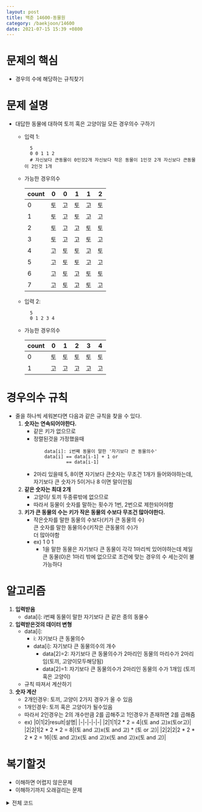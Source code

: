 ```yaml
---
layout: post
title: 백준 14600-동물원
category: /baekjoon/14600
date: 2021-07-15 15:39 +0800
---
```


# **문제의 핵심**
- 경우의 수에 해당하는 규칙찾기

# **문제 설명**
- 대답한 동물에 대하여 토끼 혹은 고양이일 모든 경우의수 구하기
    - 입력 1:

            5
            0 0 1 1 2 
            # 자신보다 큰동물이 0인것2개 자신보다 작은 동물이 1인것 2개 자신보다 큰동물이 2인것 1개
    - 가능한 경우의수

        |count|0|0|1|1|2|
        |-|-|-|-|-|-|
        |0|토|고|토|고|토|
        |1|토|고|토|고|고|
        |2|토|고|고|토|토|
        |3|토|고|고|토|고|
        |4|고|토|토|고|토|
        |5|고|토|토|고|고|
        |6|고|토|고|토|토|
        |7|고|토|고|토|고|
    - 입력 2:

            5
            0 1 2 3 4
    - 가능한 경우의수
    
        |count|0|1|2|3|4|
        |-|-|-|-|-|-|
        |0|토|토|토|토|토|
        |1|고|고|고|고|고|
        

# **경우의수 규칙**
- 줄을 하나씩 세워본다면 다음과 같은 규칙을 찾을 수 있다.
    1. **숫자는 연속되어야한다.**
        - 같은 키가 없으므로
        - 정렬된것을 가정했을때
            ```
                data[i]: i번째 동물이 말한 '자기보다 큰 동물의수'
                data[i] == data[i-1] + 1 or
                        == data[i-1]
            ```
        - 2마리 있을때 5, 8이면 자기보다 큰숫자는 무조건 1개가 들어와야하는데,\
        자기보다 큰 숫자가 5이거나 8 이면 말이안됨
    2. **같은 숫자는 최대 2개** 
        - 고양이/ 토끼 두종류밖에 없으므로
        - 따라서 둥물이 숫자를 말하는 횟수가 1번, 2번으로 제한되어야함
    3. **키가 큰 동물의 수는 키가 작은 동물의 수보다 무조건 많아야한다.**
        - 작은숫자를 말한 동물의 수보다(키가 큰 동물의 수)\
          큰 숫자를 말한 동물의수(키작은 큰동물의 수)가\
          더 많아야함
        - ex) 1 0 1
            - 1을 말한 동물은 자기보다 큰 동물이 각각 1마리씩 있어야하는데 제일 큰 동물(0)은 1마리 밖에 없으므로 조건에 맞는 경우의 수 세는것이 불가능하다

# **알고리즘**
1. **입력받음** 
    - data[i]: i번째 동물이 말한 자기보다 큰 같은 종의 동물수
2. **입력받은것의 데이터 변형**
    - data[i]: 
        - i: 자기보다 큰 동물의수
        - data[i]: 자기보다 큰 동물의수의 개수 
            - data[2]=2: 자기보다 큰 동물의수가 2마리인 동물의 마리수가 2마리임(토끼, 고양이모두해당됨)
            - data[2]=1: 자기보다 큰 동물의수가 2마리인 동물의 수가 1개임 (토끼 혹은 고양이)
    - 규칙 따져서 계산하기
3. **숫자 계산**
    - 2개인경우: 토끼, 고양이 2가지 경우가 올 수 있음
    - 1개인경우: 토끼 혹은 고양이가 될수있음
    - 따라서 2인경우는 2의 개수만큼 2를 곱해주고 1인경우가 존재하면 2를 곱해줌
    - ex) 
        |0|1|2|result|설명|
        |-|-|-|-|-|
        |2|1|1|2 * 2 = 4|(토 and 고)x(토or고)|
        |2|2|1|2 * 2 * 2 = 8|(토 and 고)x(토 and 고) * (토 or 고)|
        |2|2|2|2 * 2 * 2 * 2 = 16|(토 and 고)x(토 and 고)x(토 and 고)x(토 and 고)|

# **복기할것**
- 이해하면 어렵지 않은문제
- 이해하기까지 오래걸리는 문제


<details>
<summary>전체 코드</summary>
<div markdown="1">

# **전체 코드**
```python
import sys
input = sys.stdin.readline
def main():
    N = int(input().rstrip())
    tall_info = sorted(list(map(int, input().rstrip().split(" "))))
    data = [0] * N
    prev_idx = -1
    for idx, value in enumerate(tall_info):
        if idx == 0 and value > 0:
            return 0
        if prev_idx != -1 and abs(tall_info[prev_idx]-tall_info[idx]) > 1:
            return 0
        data[value] += 1
        if data[value] > 2:
            return 0
        prev_idx = idx
    prev_value = -1
    count_two, count_one = 0, 0 

    for value in data:
        if value == 0:
            break
        if prev_value != -1 and value > prev_value:
            return 0
        if value == 2:
            count_two += 1
        if value == 1:
            count_one += 1
        prev_value = value
    multiple = 1 if count_one == 0 else 2
    return 2**count_two * multiple

if __name__ == "__main__":
    print(main())
```

</div>
</details>


        
